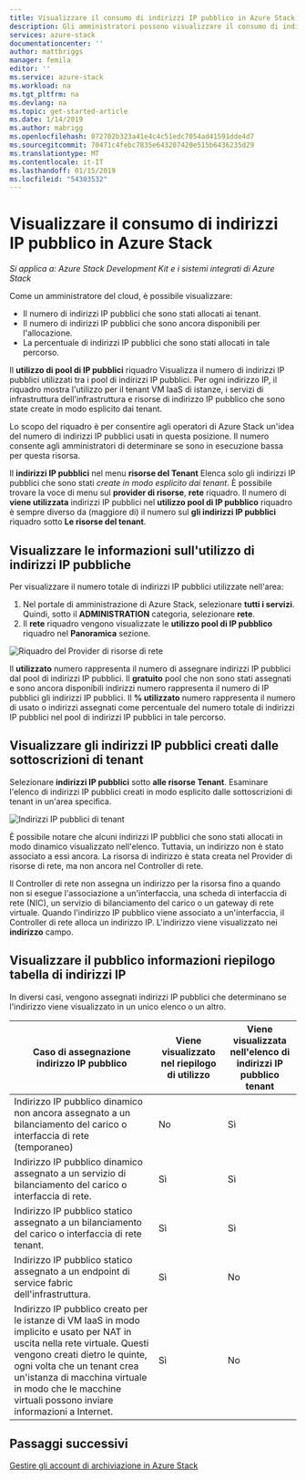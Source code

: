 ```yaml
---
title: Visualizzare il consumo di indirizzi IP pubblico in Azure Stack | Microsoft Docs
description: Gli amministratori possono visualizzare il consumo di indirizzi IP pubblici in un'area
services: azure-stack
documentationcenter: ''
author: mattbriggs
manager: femila
editor: ''
ms.service: azure-stack
ms.workload: na
ms.tgt_pltfrm: na
ms.devlang: na
ms.topic: get-started-article
ms.date: 1/14/2019
ms.author: mabrigg
ms.openlocfilehash: 072702b323a41e4c4c51edc7054ad41591dde4d7
ms.sourcegitcommit: 70471c4febc7835e643207420e515b6436235d29
ms.translationtype: MT
ms.contentlocale: it-IT
ms.lasthandoff: 01/15/2019
ms.locfileid: "54303532"
---
```

# <a name="view-public-ip-address-consumption-in-azure-stack"></a>Visualizzare il consumo di indirizzi IP pubblico in Azure Stack

*Si applica a: Azure Stack Development Kit e i sistemi integrati di Azure Stack*

Come un amministratore del cloud, è possibile visualizzare:
 - Il numero di indirizzi IP pubblici che sono stati allocati ai tenant.
 - Il numero di indirizzi IP pubblici che sono ancora disponibili per l'allocazione.
 - La percentuale di indirizzi IP pubblici che sono stati allocati in tale percorso.

Il **utilizzo di pool di IP pubblici** riquadro Visualizza il numero di indirizzi IP pubblici utilizzati tra i pool di indirizzi IP pubblici. Per ogni indirizzo IP, il riquadro mostra l'utilizzo per il tenant VM IaaS di istanze, i servizi di infrastruttura dell'infrastruttura e risorse di indirizzo IP pubblico che sono state create in modo esplicito dai tenant.

Lo scopo del riquadro è per consentire agli operatori di Azure Stack un'idea del numero di indirizzi IP pubblici usati in questa posizione. Il numero consente agli amministratori di determinare se sono in esecuzione bassa per questa risorsa.

Il **indirizzi IP pubblici** nel menu **risorse del Tenant** Elenca solo gli indirizzi IP pubblici che sono stati *create in modo esplicito dai tenant*. È possibile trovare la voce di menu sul **provider di risorse**, **rete** riquadro. Il numero di **viene utilizzata** indirizzi IP pubblici nel **utilizzo pool di IP pubblico** riquadro è sempre diverso da (maggiore di) il numero sul **gli indirizzi IP pubblici** riquadro sotto  **Le risorse del tenant**.

## <a name="view-the-public-ip-address-usage-information"></a>Visualizzare le informazioni sull'utilizzo di indirizzi IP pubbliche
Per visualizzare il numero totale di indirizzi IP pubblici utilizzate nell'area:

1. Nel portale di amministrazione di Azure Stack, selezionare **tutti i servizi**. Quindi, sotto il **ADMINISTRATION** categoria, selezionare **rete**.
1. Il **rete** riquadro vengono visualizzate le **utilizzo pool di IP pubblico** riquadro nel **Panoramica** sezione.

![Riquadro del Provider di risorse di rete](media/azure-stack-viewing-public-ip-address-consumption/image01.png)

Il **utilizzato** numero rappresenta il numero di assegnare indirizzi IP pubblici dal pool di indirizzi IP pubblici. Il **gratuito** pool che non sono stati assegnati e sono ancora disponibili indirizzi numero rappresenta il numero di IP pubblici gli indirizzi IP pubblici. Il **% utilizzato** numero rappresenta il numero di usato o indirizzi assegnati come percentuale del numero totale di indirizzi IP pubblici nel pool di indirizzi IP pubblici in tale percorso.

## <a name="view-the-public-ip-addresses-that-were-created-by-tenant-subscriptions"></a>Visualizzare gli indirizzi IP pubblici creati dalle sottoscrizioni di tenant
Selezionare **indirizzi IP pubblici** sotto **alle risorse Tenant**. Esaminare l'elenco di indirizzi IP pubblici creati in modo esplicito dalle sottoscrizioni di tenant in un'area specifica.

![Indirizzi IP pubblici di tenant](media/azure-stack-viewing-public-ip-address-consumption/image02.png)

È possibile notare che alcuni indirizzi IP pubblici che sono stati allocati in modo dinamico visualizzato nell'elenco. Tuttavia, un indirizzo non è stato associato a essi ancora. La risorsa di indirizzo è stata creata nel Provider di risorse di rete, ma non ancora nel Controller di rete.

Il Controller di rete non assegna un indirizzo per la risorsa fino a quando non si esegue l'associazione a un'interfaccia, una scheda di interfaccia di rete (NIC), un servizio di bilanciamento del carico o un gateway di rete virtuale. Quando l'indirizzo IP pubblico viene associato a un'interfaccia, il Controller di rete alloca un indirizzo IP. L'indirizzo viene visualizzato nei **indirizzo** campo.

## <a name="view-the-public-ip-address-information-summary-table"></a>Visualizzare il pubblico informazioni riepilogo tabella di indirizzi IP
In diversi casi, vengono assegnati indirizzi IP pubblici che determinano se l'indirizzo viene visualizzato in un unico elenco o un altro.

| **Caso di assegnazione indirizzo IP pubblico** | **Viene visualizzato nel riepilogo di utilizzo** | **Viene visualizzata nell'elenco di indirizzi IP pubblico tenant** |
| --- | --- | --- |
| Indirizzo IP pubblico dinamico non ancora assegnato a un bilanciamento del carico o interfaccia di rete (temporaneo) |No  |Sì |
| Indirizzo IP pubblico dinamico assegnato a un servizio di bilanciamento del carico o interfaccia di rete. |Sì |Sì |
| Indirizzo IP pubblico statico assegnato a un bilanciamento del carico o interfaccia di rete tenant. |Sì |Sì |
| Indirizzo IP pubblico statico assegnato a un endpoint di service fabric dell'infrastruttura. |Sì |No  |
| Indirizzo IP pubblico creato per le istanze di VM IaaS in modo implicito e usato per NAT in uscita nella rete virtuale. Questi vengono creati dietro le quinte, ogni volta che un tenant crea un'istanza di macchina virtuale in modo che le macchine virtuali possono inviare informazioni a Internet. |Sì |No  |

## <a name="next-steps"></a>Passaggi successivi
[Gestire gli account di archiviazione in Azure Stack](azure-stack-manage-storage-accounts.md)